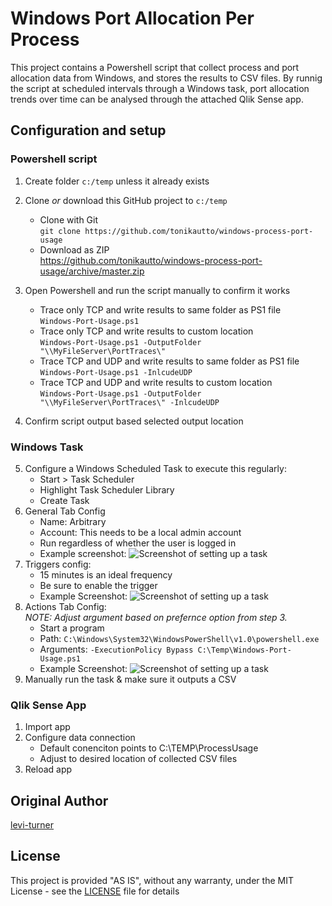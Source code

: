 # Windows Port Allocation Per Process

This project contains a Powershell script that collect process and port allocation data from Windows, and stores the results to CSV files. By runnig the script at scheduled intervals through a Windows task, port allocation trends over time can be analysed through the attached Qlik Sense app.

## Configuration and setup

### Powershell script

1. Create folder `c:/temp` unless it already exists
1. Clone *or* download this GitHub project to `c:/temp`
    - Clone with Git <BR /> `git clone https://github.com/tonikautto/windows-process-port-usage` 
    - Download as ZIP <BR /> https://github.com/tonikautto/windows-process-port-usage/archive/master.zip

1. Open Powershell and run the script manually to confirm it works
    - Trace only TCP and write results to same folder as PS1 file
      <br />`Windows-Port-Usage.ps1`
    - Trace only TCP and write results to custom location
      <br />`Windows-Port-Usage.ps1 -OutputFolder "\\MyFileServer\PortTraces\"`
    - Trace TCP and UDP and write results to same folder as PS1 file
      <br />`Windows-Port-Usage.ps1 -InlcudeUDP`
    - Trace TCP and UDP and write results to custom location
      <br />`Windows-Port-Usage.ps1 -OutputFolder "\\MyFileServer\PortTraces\" -InlcudeUDP`

1. Confirm script output based selected output location

### Windows Task

5. Configure a Windows Scheduled Task to execute this regularly:
    * Start > Task Scheduler
    * Highlight Task Scheduler Library
    * Create Task
1. General Tab Config
    * Name: Arbitrary
    * Account: This needs to be a local admin account
    * Run regardless of whether the user is logged in
    * Example screenshot: 
    ![Screenshot of setting up a task](https://i.imgur.com/wmMvuyF.png)
1. Triggers config:
    * 15 minutes is an ideal frequency
    * Be sure to enable the trigger
    * Example Screenshot:
    ![Screenshot of setting up a task](https://i.imgur.com/UE4Aekz.png)
1. Actions Tab Config:<BR />
   *NOTE: Adjust argument based on prefernce option from step 3.*
    * Start a program
    * Path: `C:\Windows\System32\WindowsPowerShell\v1.0\powershell.exe`
    * Arguments: `-ExecutionPolicy Bypass C:\Temp\Windows-Port-Usage.ps1`
    * Example Screenshot:
    ![Screenshot of setting up a task](https://i.imgur.com/Xm2soVK.png)
1. Manually run the task & make sure it outputs a CSV

### Qlik Sense App

1. Import app
1. Configure data connection
    * Default conenciton points to C:\TEMP\ProcessUsage
    * Adjust to desired location of collected CSV files
1. Reload app  

## Original Author

[levi-turner](https://github.com/levi-turner)

## License

This project is provided "AS IS", without any warranty, under the MIT License - see the [LICENSE](LICENSE) file for details
